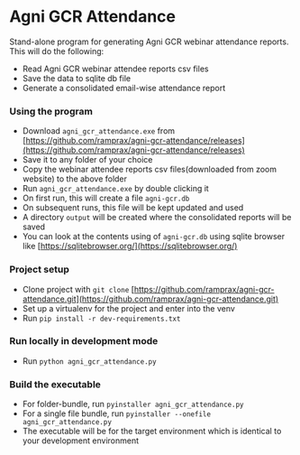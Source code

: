 # Agni GCR Attendance #

Stand-alone program for generating Agni GCR webinar attendance reports.
This will do the following:
* Read Agni GCR webinar attendee reports csv files
* Save the data to sqlite db file
* Generate a consolidated email-wise attendance report

### Using the program ###
* Download ```agni_gcr_attendance.exe``` from [https://github.com/ramprax/agni-gcr-attendance/releases](https://github.com/ramprax/agni-gcr-attendance/releases)
* Save it to any folder of your choice
* Copy the webinar attendee reports csv files(downloaded from zoom website) to the above folder
* Run ```agni_gcr_attendance.exe``` by double clicking it
* On first run, this will create a file ```agni-gcr.db```
* On subsequent runs, this file will be kept updated and used
* A directory `output` will be created where the consolidated reports will be saved
* You can look at the contents using of ```agni-gcr.db``` using sqlite browser like [https://sqlitebrowser.org/](https://sqlitebrowser.org/)

### Project setup ###

* Clone project with ```git clone``` [https://github.com/ramprax/agni-gcr-attendance.git](https://github.com/ramprax/agni-gcr-attendance.git)
* Set up a virtualenv for the project and enter into the venv
* Run ```pip install -r dev-requirements.txt```

### Run locally in development mode ###

* Run ```python agni_gcr_attendance.py```

### Build the executable ###

* For folder-bundle, run ```pyinstaller agni_gcr_attendance.py```
* For a single file bundle, run ```pyinstaller --onefile agni_gcr_attendance.py```
* The executable will be for the target environment which is identical to your development environment
